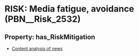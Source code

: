 # RISK: __Media fatigue, avoidance__ (PBN__Risk_2532)

## Property: has_RiskMitigation

* [Content analysis of news](PBN__Mitigation_322)

